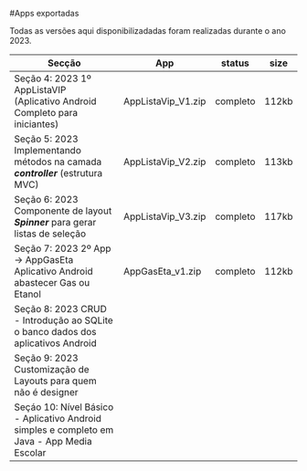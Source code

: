 #Apps exportadas


Todas as versões aqui disponibilizadadas foram realizadas durante o ano 2023.


|                                          Secção                                            |        App           |    status    |    size    |
|--------------------------------------------------------------------------------------------|----------------------|--------------|------------|
| Seção 4: 2023 1º AppListaVIP (Aplicativo Android Completo para iniciantes)                 |  AppListaVip_V1.zip  |   completo   |    112kb   |
| Seção 5: 2023 Implementando  métodos na camada ***controller*** (estrutura MVC)            |  AppListaVip_V2.zip  |   completo   |    113kb   |
| Seção 6: 2023 Componente de layout ***Spinner*** para gerar listas de seleção              |  AppListaVip_V3.zip  |   completo   |    117kb   |
| Seção 7: 2023 2º App -> AppGasEta Aplicativo Android abastecer Gas ou Etanol               |  AppGasEta_v1.zip    |   completo   |    112kb   |
| Seção 8: 2023 CRUD - Introdução ao SQLite o banco dados dos aplicativos Android            |
| Seção 9: 2023 Customização de Layouts para quem não é designer                             |
| Seçáo 10: Nível Básico - Aplicativo Android simples e completo em Java - App Media Escolar |
